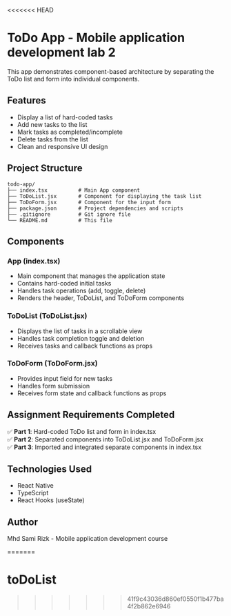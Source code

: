 <<<<<<< HEAD
# ToDo App - Mobile application development lab 2

This app demonstrates component-based architecture by separating the ToDo list and form into individual components.

## Features

- Display a list of hard-coded tasks
- Add new tasks to the list
- Mark tasks as completed/incomplete
- Delete tasks from the list
- Clean and responsive UI design

## Project Structure

```
todo-app/
├── index.tsx          # Main App component
├── ToDoList.jsx       # Component for displaying the task list
├── ToDoForm.jsx       # Component for the input form
├── package.json       # Project dependencies and scripts
├── .gitignore         # Git ignore file
└── README.md          # This file
```

## Components

### App (index.tsx)
- Main component that manages the application state
- Contains hard-coded initial tasks
- Handles task operations (add, toggle, delete)
- Renders the header, ToDoList, and ToDoForm components

### ToDoList (ToDoList.jsx)
- Displays the list of tasks in a scrollable view
- Handles task completion toggle and deletion
- Receives tasks and callback functions as props

### ToDoForm (ToDoForm.jsx)
- Provides input field for new tasks
- Handles form submission
- Receives form state and callback functions as props

## Assignment Requirements Completed

✅ **Part 1**: Hard-coded ToDo list and form in index.tsx  
✅ **Part 2**: Separated components into ToDoList.jsx and ToDoForm.jsx  
✅ **Part 3**: Imported and integrated separate components in index.tsx  

## Technologies Used

- React Native
- TypeScript
- React Hooks (useState)

## Author

Mhd Sami Rizk - Mobile application development course

=======
# toDoList
>>>>>>> 41f9c43036d860ef0550f1b477ba4f2b862e6946
